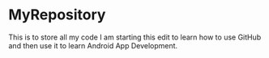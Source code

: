 # MyRepository
This is to store all my code
I am starting this edit to learn how to use GitHub and then use it to learn Android App Development.
